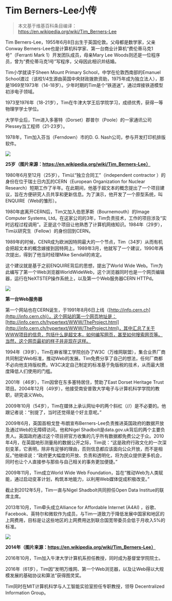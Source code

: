 # Tim Berners-Lee小传

> 本文基于维基百科条目编译：https://en.wikipedia.org/wiki/Tim_Berners-Lee

Tim Berners-Lee，1955年6月8日出生于英国伦敦。父母都是数学家，父亲Conway Berners-Lee也是计算机科学家、第一台商业计算机“费伦蒂马克1号”（Ferranti Mark 1）开发团队成员，母亲Mary Lee Woods则还是一位程序员，曾为“费伦蒂马克1号”写程序，父母因此相识并结婚。

Tim小学就读于Sheen Mount Primary School，中学在伦敦西南部的Emanuel School渡过（该校1/4生源由英国中央财政拨款资助，1975年成为独立法人），那是1969至1973年（14-18岁）。少年时期的Tim是个“铁道迷”，通过焊接铁道模型初涉电子领域。

1973至1976年（18-21岁），Tim在牛津大学王后学院学习，成绩优秀，获得一等物理学学士学位。

大学毕业后，Tim进入多塞特（Dorset）郡普尔（Poole）的一家通讯公司Plessey当工程师（21-23岁）。

1978年，Tim加入芬当（Ferndown）市的D. G. Nash公司，参与开发打印机排版软件。

![](https://p0.ssl.qhimg.com/t012d5da1eff530a641.png)

**25岁（图片来源：https://en.wikipedia.org/wiki/Tim_Berners-Lee）**

1980年6月至12月（25岁），Tim以“独立合同工”（independent contractor ）的身份在位于瑞士日内瓦的CERN（European Organization for Nuclear Research）短期工作了半年。在此期间，他基于超文本的概念提出了一个项目建议，旨在方便研究人员共享和更新信息。为了演示，他开发了一个原型系统，叫ENQUIRE（Web的雏形）。

1980年底离开CERN后，Tim又加入伯恩茅斯（Bournemouth）的Image Computer Systems, Ltd。在这家公司的3年，Tim负责技术，工作的项目涉及“实时远程过程调用”。正是这个项目让他熟悉了计算机网络知识。1984年（29岁），Tim以研究生（Fellow）的身份回到CERN。

1989年的时候，CENR成为欧洲因特网最大的一个节点，Tim（34岁）从而有机会把超文本的概念嫁接到因特网上。1989年3月，他就写了一个建议，1990年再次提出，得到了他当时经理Mike Sendall的肯定。

这个建议就是基于之前ENQUIRE背后的思想，提出了World Wide Web。Tim为此编写了第一个Web浏览器WorldWideWeb，这个浏览器同时也是一个网页编辑器，运行在NeXTSTEP操作系统上，以及第一个Web服务器CERN HTTPd。

![](https://p0.ssl.qhimg.com/t01b71409b5e7eac46f.png)

**第一台Web服务器**

第一个网站也在CERN诞生，于1991年8月6日上线（[http://info.cern.ch](http://info.cern.ch)）。这个网站的第一个网页地址是：[http://info.cern.ch/hypertext/WWW/TheProject.html](http://info.cern.ch/hypertext/WWW/TheProject.html)，其中汇总了关于WWW项目的信息，包括什么是超文本，如何编写网页，甚至如何搜索网页等。当然，这个网页最初的样子并非现在这样。

1994年（39岁），Tim在麻省理工学院创办了W3C（万维网联盟），集合业界厂商共同制定Web标准，推动Web的发展。Tim免费分享了自己的想法，任何厂商都不必向他支持版权费。W3C决定自己制定的标准基于免版税的技术，从而最大限度降低人们使用的门槛。

2001年（46岁），Tim因曾在东多塞特居住，赞助了East Dorset Heritage Trust项目。2004年12月（49岁），他接受南安普敦大学电子与计算机科学学院的教职，研究语义Web。

2009年10月（54岁），Tim在媒体上承认网址中的两个斜杠（//）是不必要的。他跟记者说：“别提了，当时还觉得是个好主意呢。”

2009年6月，英国首相戈登·布朗宣布Berners-Lee负责推进英国政府的数据开放及通过Web的无障碍访问。他和Nigel Shadbolt是data.gov.uk背后的两个主要负责人。英国政府通过这个项目把官方收集的几乎所有数据都免费公之于众。2010年4月，在英国地形测量局的数据公开之际，Tim说：“这是政府行政文化的一次深刻变革，它表明，除非有足够的理由，否则信息都应该面向公众开放，而不是相反。”他继续说：“政府更大幅度的开放、负责和透明化，将为民众提供更多机会，同时也让个人直接参与那些与自己相关的事务更加便捷。”

2009年11月，Tim成立World Wide Web Foundation，旨在“推动Web为人类赋能，通过启动变革计划，构筑本地能力，以利用Web媒体促成积极改变。”

截止到2012年5月，Tim一直与Nigel Shadbolt共同担任Open Data Institue的联席主席。

2013年10月，Tim牵头成立Alliance for Affordable Internet (A4AI) ，谷歌、Facebook、英特尔和微软作为成员，与Tim一道致力于降低发展中国家和地区的上网费用，目标是让这些地区的上网费用达到联合国宽带委员会低于月收入5%的标准。

![](https://p0.ssl.qhimg.com/t01445168324a5ede09.png)

**2014年（图片来源：https://en.wikipedia.org/wiki/Tim_Berners-Lee）**

2016年10月，Tim加入牛津大学计算机系担任教授，同时成为基督堂学院院士。

2016年（61岁），Tim因“发明万维网、第一个Web浏览器，以及让Web得以大规模发展的基础协议和算法”获得图灵奖。

Tim同时在MIT计算机科学与人工智能实验室担任专职教授，领导 Decentralized Information Group。